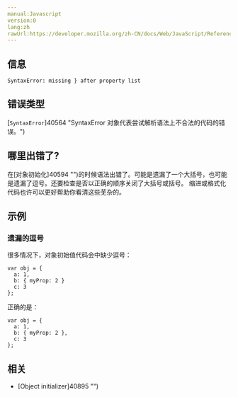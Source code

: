 ```yaml
---
manual:Javascript
version:0
lang:zh
rawUrl:https://developer.mozilla.org/zh-CN/docs/Web/JavaScript/Reference/Errors/Missing_curly_after_property_list
---
```






## 信息<a name="信息"></a>

```
SyntaxError: missing } after property list

```

## 错误类型<a name="错误类型"></a>


[`SyntaxError`]40564 "SyntaxError 对象代表尝试解析语法上不合法的代码的错误。")


## 哪里出错了?<a name="哪里出错了"></a>


在[对象初始化]40594 "")的时候语法出错了。可能是遗漏了一个大括号，也可能是遗漏了逗号。还要检查是否以正确的顺序关闭了大括号或括号。 缩进或格式化代码也许可以更好帮助你看清这些芜杂的。


## 示例<a name="示例"></a>

### 遗漏的逗号<a name="遗漏的逗号"></a>


很多情况下，对象初始值代码会中缺少逗号：


```
var obj = { 
  a: 1, 
  b: { myProp: 2 }
  c: 3
};
```


正确的是：


```
var obj = {
  a: 1,
  b: { myProp: 2 },
  c: 3
};
```

## 相关<a name="相关"></a>

* [Object initializer]40895 "")




